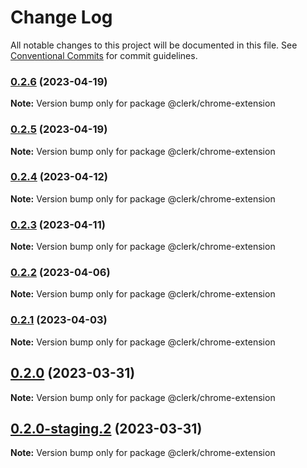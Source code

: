 # Change Log

All notable changes to this project will be documented in this file.
See [Conventional Commits](https://conventionalcommits.org) for commit guidelines.

### [0.2.6](https://github.com/clerkinc/javascript/compare/@clerk/chrome-extension@0.2.6-staging.0...@clerk/chrome-extension@0.2.6) (2023-04-19)

**Note:** Version bump only for package @clerk/chrome-extension

### [0.2.5](https://github.com/clerkinc/javascript/compare/@clerk/chrome-extension@0.2.4...@clerk/chrome-extension@0.2.5) (2023-04-19)

**Note:** Version bump only for package @clerk/chrome-extension

### [0.2.4](https://github.com/clerkinc/javascript/compare/@clerk/chrome-extension@0.2.4-staging.1...@clerk/chrome-extension@0.2.4) (2023-04-12)

**Note:** Version bump only for package @clerk/chrome-extension

### [0.2.3](https://github.com/clerkinc/javascript/compare/@clerk/chrome-extension@0.2.3-staging.5...@clerk/chrome-extension@0.2.3) (2023-04-11)

**Note:** Version bump only for package @clerk/chrome-extension

### [0.2.2](https://github.com/clerkinc/javascript/compare/@clerk/chrome-extension@0.2.2-staging.1...@clerk/chrome-extension@0.2.2) (2023-04-06)

**Note:** Version bump only for package @clerk/chrome-extension

### [0.2.1](https://github.com/clerkinc/javascript/compare/@clerk/chrome-extension@0.2.1-staging.1...@clerk/chrome-extension@0.2.1) (2023-04-03)

**Note:** Version bump only for package @clerk/chrome-extension

## [0.2.0](https://github.com/clerkinc/javascript/compare/@clerk/chrome-extension@0.2.0-staging.2...@clerk/chrome-extension@0.2.0) (2023-03-31)

**Note:** Version bump only for package @clerk/chrome-extension

## [0.2.0-staging.2](https://github.com/clerkinc/javascript/compare/@clerk/chrome-extension@0.2.0-staging.1...@clerk/chrome-extension@0.2.0-staging.2) (2023-03-31)

**Note:** Version bump only for package @clerk/chrome-extension
